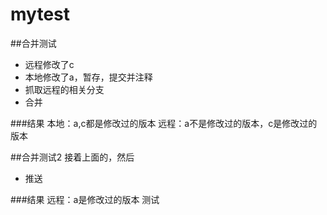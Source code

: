# mytest
##合并测试
- 远程修改了c
- 本地修改了a，暂存，提交并注释
- 抓取远程的相关分支
- 合并

###结果
本地：a,c都是修改过的版本
远程：a不是修改过的版本，c是修改过的版本

##合并测试2
接着上面的，然后

- 推送

###结果
远程：a是修改过的版本
测试

